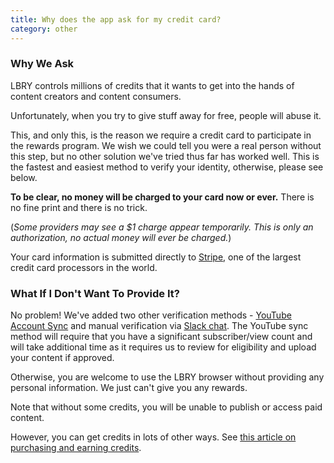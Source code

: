 ```yaml
---
title: Why does the app ask for my credit card?
category: other
---
```


### Why We Ask

LBRY controls millions of credits that it wants to get into the hands of content creators and content consumers.

Unfortunately, when you try to give stuff away for free, people will abuse it.

This, and only this, is the reason we require a credit card to participate in the rewards program. We wish we could tell you were a real person without this step, but no other solution we've tried thus far has worked well.  This is the fastest and easiest method to verify your identity, otherwise, please see below. 

**To be clear, no money will be charged to your card now or ever.** There is no fine print and there is no trick.

(*Some providers may see a $1 charge appear temporarily. This is only an authorization, no actual money will ever be charged.*)

Your card information is submitted directly to [Stripe](https://stripe.com), one of the largest credit card processors in the world.

### What If I Don't Want To Provide It?

No problem! We've added two other verification methods - [YouTube Account Sync](https://api.lbry.io/yt/connect) and manual verification via [Slack chat](https://slack.lbry.io).  The YouTube sync method will require that you have a significant subscriber/view count and will take additional time as it requires us to review for eligibility and upload your content if approved. 

Otherwise, you are welcome to use the LBRY browser without providing any personal information. We just can't give you any rewards.

Note that without some credits, you will be unable to publish or access paid content.

However, you can get credits in lots of other ways. See [this article on purchasing and earning credits](https://lbry.io/faq/earn-credits).
